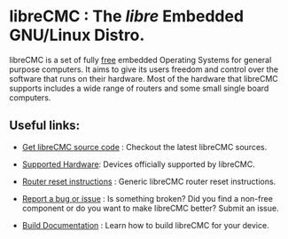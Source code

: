 # libreCMC : The _libre_ Embedded GNU/Linux Distro.

libreCMC is a set of fully [free](http://www.gnu.org/philosophy/free-sw.en.html) embedded Operating Systems for general purpose computers. It aims to give its users freedom and control over the software that runs on their hardware. Most of the hardware that libreCMC supports includes a wide range of routers and some small single board computers.

## Useful links:

* [Get libreCMC source code](https://gogs.librecmc.org/libreCMC/libreCMC) : Checkout the latest libreCMC sources.

* [Supported Hardware](Supported_Hardware.md): Devices officially supported by libreCMC.

* [Router reset instructions](Router_Reset_Instructions.md) : Generic libreCMC router reset instructions.

* [Report a bug or issue](https://gogs.librecmc.org/libreCMC/libreCMC/issues) : Is something broken? Did you find a non-free component or do you want to make libreCMC better? Submit an issue.

* [Build Documentation](How_To_Build_libreCMC.md) : Learn how to build libreCMC for your device. 

